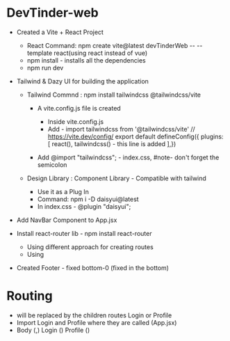 # DevTinder-web

- Created a Vite + React Project
    - React Command: npm create vite@latest devTinderWeb -- --template react(using react instead of vue)
    - npm install - installs all the dependencies
    - npm run dev

- Tailwind & Dazy UI for building the application
    - Tailwind Commnd : npm install tailwindcss @tailwindcss/vite
        - A vite.config.js file is created
            - Inside vite.config.js
            - Add - import tailwindcss from '@tailwindcss/vite'
            // https://vite.dev/config/
            export default defineConfig({
            plugins: [
                react(),
                tailwindcss() - this line is added
            ],})

        - Add @import "tailwindcss"; - index.css, #note- don't forget the semicolon

    - Design Library : Component Library - Compatible with tailwind
        - Use it as a Plug In
        - Command: npm i -D daisyui@latest
        - In index.css - @plugin "daisyui";

- Add NavBar Component to App.jsx

- Install react-router lib - npm install react-router
    - Using different approach for creating routes
    - Using <BrwoserRouter> <Routes> <Route>

- Created Footer - fixed bottom-0 (fixed in the bottom)


# Routing 
- <Outlet> will be replaced by the children routes Login or Profile
- Import Login and Profile where they are called (App.jsx)
- Body (<BrowserRouter>,<Routes><Router>)
    Login (<Router>)
    Profile (<Router>) 

